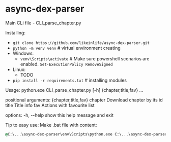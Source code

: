 # async-dex-parser
Main CLi file - CLI_parse_chapter.py

Installing:
- `git clone https://github.com/likeinlife/async-dex-parser.git`
- `python -m venv venv`  # virtual environment creating
- Windows:
  - `venv\Scripts\activate`  # Make sure powershell scenarios are enabled. `Set-ExecutionPolicy RemoveSigned`
- Linux:
  - TODO
- `pip install -r requirements.txt`  # installing modules

Usage: python.exe CLI_parse_chapter.py [-h] {chapter,title,fav} ...

positional arguments:
  {chapter,title,fav}
    chapter            Download chapter by its id
    title              Title info
    fav                Actions with favourite list

options:
  -h, --help           show this help message and exit
  
  Tip to easy use:
  Make .bat file with content:
  ```bat
  @C:\...\async-dex-parser\env\Scripts\python.exe C:\...\async-dex-parser\CLI_parse_chapter.py %*
  ```

